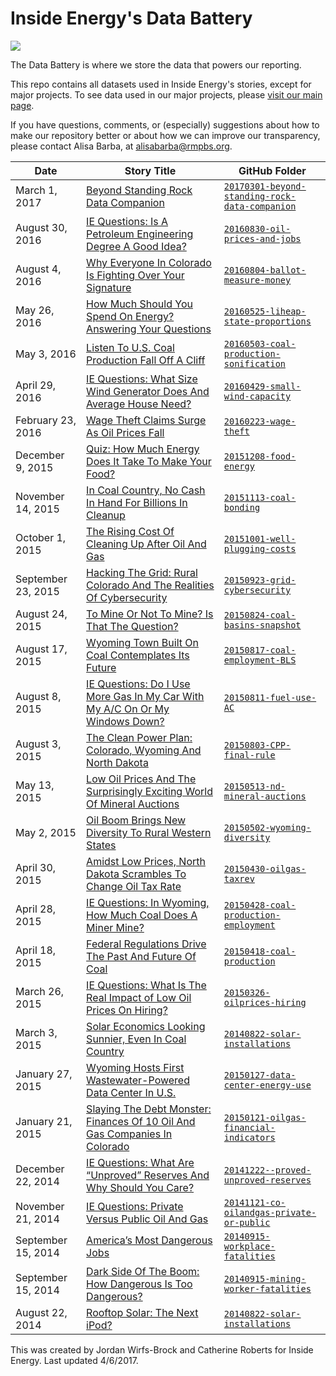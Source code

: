 # Inside Energy's Data Battery

![](http://insideenergy.org/files/2015/07/data_battery_logo.jpg)

The Data Battery is where we store the data that powers our reporting.

This repo contains all datasets used in Inside Energy's stories, except for major projects. To see data used in our major projects, please [visit our main page](https://github.com/InsideEnergy).

If you have questions, comments, or (especially) suggestions about how to make our repository better or about how we can improve our transparency, please contact Alisa Barba, at alisabarba@rmpbs.org.

Date | Story Title | GitHub Folder
---------|-----|-----
March 1, 2017 | [Beyond Standing Rock Data Companion](http://beyondstandingrock.org) | [`20170301-beyond-standing-rock-data-companion`](/220170301-beyond-standing-rock-data-companion)
August 30, 2016 | [IE Questions: Is A Petroleum Engineering Degree A Good Idea?](http://insideenergy.org/2016/08/29/ie-questions-is-a-petroleum-engineering-degree-a-good-idea) | [`20160830-oil-prices-and-jobs`](/20160830-oil-prices-and-jobs)
August 4, 2016 | [Why Everyone In Colorado Is Fighting Over Your Signature](http://insideenergy.org/2016/08/05/why-everyone-in-colorado-is-fighting-over-your-signature/) | [`20160804-ballot-measure-money`](/20160804-ballot-measure-money)
May 26, 2016 | [How Much Should You Spend On Energy? Answering Your Questions](http://insideenergy.org/2016/05/24/how-much-should-you-spend-on-energy-answering-your-questions/) | [`20160525-liheap-state-proportions`](/20160525-liheap-state-proportions)
May 3, 2016 | [Listen To U.S. Coal Production Fall Off A Cliff](http://insideenergy.org/2016/05/03/listen-to-u-s-coal-production-fall-off-a-cliff/) | [`20160503-coal-production-sonification`](/20160503-coal-production-sonification)
April 29, 2016 | [IE Questions: What Size Wind Generator Does And Average House Need?](ie-questions-what-size-wind-generator-does-an-average-house-need) | [`20160429-small-wind-capacity`](/20160429-small-wind-capacity)
February 23, 2016 | [Wage Theft Claims Surge As Oil Prices Fall](http://insideenergy.org/2016/02/22/wage-theft-claims-surge-as-oil-prices-fall/) | [`20160223-wage-theft`](/20160223-wage-theft)
December 9, 2015 | [Quiz: How Much Energy Does It Take To Make Your Food?](http://insideenergy.org/2015/12/08/quiz-how-much-energy-does-it-take-to-make-your-food/) | [`20151208-food-energy`](/20151208-food-energy)
November 14, 2015 | [In Coal Country, No Cash In Hand For Billions In Cleanup](http://insideenergy.org/2015/11/14/in-coal-county-no-cash-in-hand-for-billions-in-cleanup/) | [`20151113-coal-bonding`](/20151113-coal-bonding)
October 1, 2015 | [The Rising Cost Of Cleaning Up After Oil And Gas](http://insideenergy.org/2015/10/01/the-rising-cost-of-cleaning-up-after-oil-and-gas/) | [`20151001-well-plugging-costs`](/20151001-well-plugging-costs)
September 23, 2015 | [Hacking The Grid: Rural Colorado And The Realities Of Cybersecurity](http://insideenergy.org/2015/09/23/hacking-the-grid-rural-colorado-and-the-realities-of-cybersecurity/) | [`20150923-grid-cybersecurity`](/20150923-grid-cybersecurity)
August 24, 2015 | [To Mine Or Not To Mine? Is That The Question?](http://insideenergy.org/2015/08/24/to-mine-or-not-to-mine-is-that-the-question/) | [`20150824-coal-basins-snapshot`](20150824-coal-basins-snapshot)
August 17, 2015 | [Wyoming Town Built On Coal Contemplates Its Future](http://insideenergy.org/2015/08/17/wyoming-town-built-on-coal-contemplates-its-future/) | [`20150817-coal-employment-BLS`](/20150817-coal-employment-BLS)
August 8, 2015 | [IE Questions: Do I Use More Gas In My Car With My A/C On Or My Windows Down?](http://insideenergy.org/2015/08/11/ie-questions-do-i-use-more-gas-in-my-car-with-my-ac-on-or-my-windows-down) | [`20150811-fuel-use-AC`](/20150811-fuel-use-AC)
August 3, 2015 | [The Clean Power Plan: Colorado, Wyoming And North Dakota](http://insideenergy.org/2015/08/03/obamas-clean-power-plan-visualized/) | [`20150803-CPP-final-rule`](/20150803-CPP-final-rule)
May 13, 2015 | [Low Oil Prices And The Surprisingly Exciting World Of Mineral Auctions](http://insideenergy.org/2015/05/13/low-oil-prices-and-the-surprisingly-exciting-world-of-mineral-auctions/) | [`20150513-nd-mineral-auctions`](/20150513-nd-mineral-auctions)
May 2, 2015 | [Oil Boom Brings New Diversity To Rural Western States](http://insideenergy.org/2015/05/02/oil-boom-brings-new-diversity-to-rural-western-states/) | [`20150502-wyoming-diversity`](/20150502-wyoming-diversity)
April 30, 2015 | [Amidst Low Prices, North Dakota Scrambles To Change Oil Tax Rate](http://insideenergy.org/2015/04/30/amidst-low-prices-north-dakota-scrambles-to-change-oil-tax-rate/) | [`20150430-oilgas-taxrev`](/20150430-oilgas-taxrev)
April 28, 2015 | [IE Questions: In Wyoming, How Much Coal Does A Miner Mine?](http://insideenergy.org/2015/04/28/ie-questions-in-wyoming-how-much-coal-does-a-miner-mine/) | [`20150428-coal-production-employment`](/20150428-coal-production-employment)
April 18, 2015 | [Federal Regulations Drive The Past And Future Of Coal](http://insideenergy.org/2015/04/18/federal-regulations-drive-the-past-and-future-of-coal/) | [`20150418-coal-production`](/20150418-coal-production)
March 26, 2015 | [IE Questions: What Is The Real Impact of Low Oil Prices On Hiring?](http://insideenergy.org/2015/03/26/ie-questions-what-is-the-real-impact-of-low-oil-prices-on-hiring/) | [`20150326-oilprices-hiring`](/20150326-oilprices-hiring)
March 3, 2015 | [Solar Economics Looking Sunnier, Even In Coal Country](http://insideenergy.org/2015/03/03/solar-economics-looking-sunnier-even-in-coal-country/) | [`20140822-solar-installations`](/20140822-solar-installations)
January 27, 2015 | [Wyoming Hosts First Wastewater-Powered Data Center In U.S.](http://insideenergy.org/2015/01/27/wyoming-hosts-first-waste-powered-data-center-in-u-s/) | [`20150127-data-center-energy-use`](/20150127-data-center-energy-use)
January 21, 2015 | [Slaying The Debt Monster: Finances Of 10 Oil And Gas Companies In Colorado](http://insideenergy.org/2015/01/21/slaying-the-debt-monster-finances-of-10-oil-and-gas-companies-in-colorado/) | [`20150121-oilgas-financial-indicators`](/20150121-oilgas-financial-indicators)
December 22, 2014 | [IE Questions: What Are “Unproved” Reserves And Why Should You Care?](http://insideenergy.org/2014/12/22/ie-questions-what-are-unproved-reserves-and-why-should-you-care/) | [`20141222--proved-unproved-reserves`](/20141222--proved-unproved-reserves)
November 21, 2014 | [IE Questions: Private Versus Public Oil And Gas](http://insideenergy.org/2014/11/21/ie-questions-how-big-is-the-black-box-of-private-oil-and-gas-companies/) | [`20141121-co-oilandgas-private-or-public`](/20141121-co-oilandgas-private-or-public)
September 15, 2014 | [America’s Most Dangerous Jobs](http://insideenergy.org/2014/09/15/deadliest-catch/) | [`20140915-workplace-fatalities`](/20140915-workplace-fatalities)
September 15, 2014 | [Dark Side Of The Boom: How Dangerous Is Too Dangerous?](http://insideenergy.org/2014/09/15/dark-side-of-the-boom-how-dangerous-is-too-dangerous/) | [`20140915-mining-worker-fatalities`](/20140915-mining-worker-fatalities)
August 22, 2014 | [Rooftop Solar: The Next iPod?](http://insideenergy.org/2014/08/22/rooftop-solar-the-next-ipod/) | [`20140822-solar-installations`](/20140822-solar-installations)

This was created by Jordan Wirfs-Brock and Catherine Roberts for Inside Energy. Last updated 4/6/2017.
